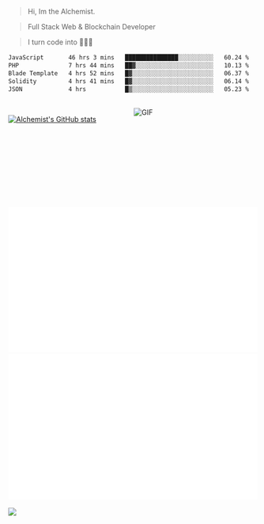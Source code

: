 > Hi, Im the Alchemist.

> Full Stack Web & Blockchain Developer

> I turn code into 💎💎💎

<!--START_SECTION:waka-->
```text
JavaScript       46 hrs 3 mins   ███████████████░░░░░░░░░░   60.24 % 
PHP              7 hrs 44 mins   ██▓░░░░░░░░░░░░░░░░░░░░░░   10.13 % 
Blade Template   4 hrs 52 mins   █▓░░░░░░░░░░░░░░░░░░░░░░░   06.37 % 
Solidity         4 hrs 41 mins   █▓░░░░░░░░░░░░░░░░░░░░░░░   06.14 % 
JSON             4 hrs           █▒░░░░░░░░░░░░░░░░░░░░░░░   05.23 % 
```
<!--END_SECTION:waka-->


<br />

<img align="right" alt="GIF" src="https://user-images.githubusercontent.com/5355808/139111924-210cc6fa-9fb1-4dac-929d-6324a5836a92.gif" width="250" height="200" />

[![Alchemist's GitHub stats](https://github-readme-stats.vercel.app/api?username=DrMaxis&show_icons=true&theme=outrun&count_private=true)](#)

![](https://raw.githubusercontent.com/DrMaxis/github-stats-transparent/output/generated/overview.svg)
![](https://raw.githubusercontent.com/DrMaxis/github-stats-transparent/output/generated/languages.svg)

 
<a href="https://count.getloli.com/"><img src="https://count.getloli.com/get/@:maxis-the-alchemist?theme=rule34"></a>
<!-- https://count.getloli.com/get/@alchemist?theme=rule34 -->
<br>


